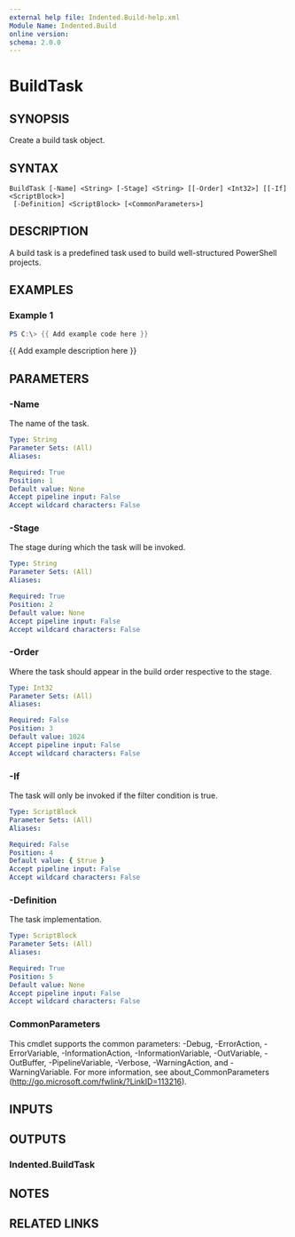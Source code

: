 ```yaml
---
external help file: Indented.Build-help.xml
Module Name: Indented.Build
online version:
schema: 2.0.0
---
```


# BuildTask

## SYNOPSIS
Create a build task object.

## SYNTAX

```
BuildTask [-Name] <String> [-Stage] <String> [[-Order] <Int32>] [[-If] <ScriptBlock>]
 [-Definition] <ScriptBlock> [<CommonParameters>]
```

## DESCRIPTION
A build task is a predefined task used to build well-structured PowerShell projects.

## EXAMPLES

### Example 1
```powershell
PS C:\> {{ Add example code here }}
```

{{ Add example description here }}

## PARAMETERS

### -Name
The name of the task.

```yaml
Type: String
Parameter Sets: (All)
Aliases:

Required: True
Position: 1
Default value: None
Accept pipeline input: False
Accept wildcard characters: False
```

### -Stage
The stage during which the task will be invoked.

```yaml
Type: String
Parameter Sets: (All)
Aliases:

Required: True
Position: 2
Default value: None
Accept pipeline input: False
Accept wildcard characters: False
```

### -Order
Where the task should appear in the build order respective to the stage.

```yaml
Type: Int32
Parameter Sets: (All)
Aliases:

Required: False
Position: 3
Default value: 1024
Accept pipeline input: False
Accept wildcard characters: False
```

### -If
The task will only be invoked if the filter condition is true.

```yaml
Type: ScriptBlock
Parameter Sets: (All)
Aliases:

Required: False
Position: 4
Default value: { $true }
Accept pipeline input: False
Accept wildcard characters: False
```

### -Definition
The task implementation.

```yaml
Type: ScriptBlock
Parameter Sets: (All)
Aliases:

Required: True
Position: 5
Default value: None
Accept pipeline input: False
Accept wildcard characters: False
```

### CommonParameters
This cmdlet supports the common parameters: -Debug, -ErrorAction, -ErrorVariable, -InformationAction, -InformationVariable, -OutVariable, -OutBuffer, -PipelineVariable, -Verbose, -WarningAction, and -WarningVariable.
For more information, see about_CommonParameters (http://go.microsoft.com/fwlink/?LinkID=113216).

## INPUTS

## OUTPUTS

### Indented.BuildTask
## NOTES

## RELATED LINKS

